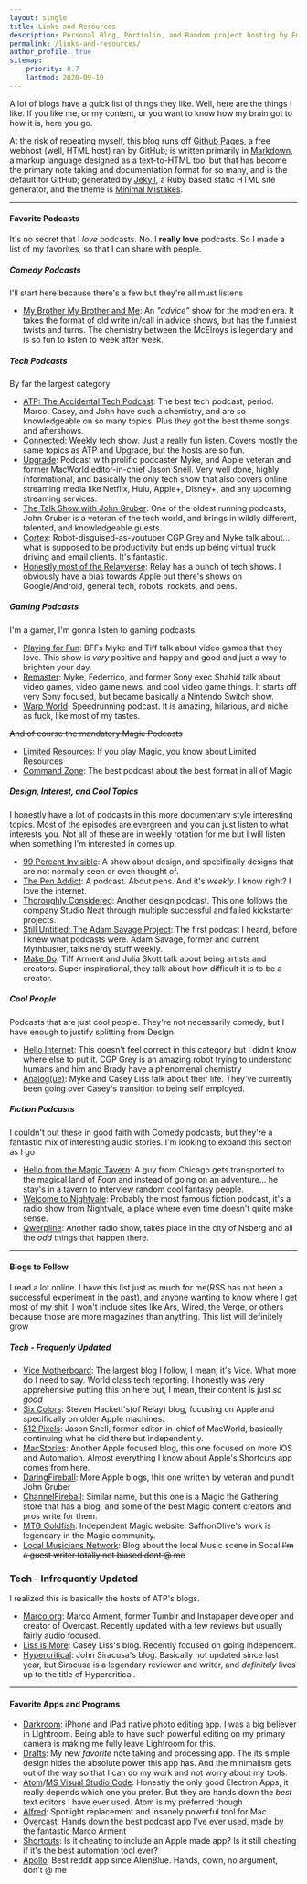 ```yaml
---
layout: single
title: Links and Resources
description: Personal Blog, Portfolio, and Random project hosting by Emmanuel Medina
permalink: /links-and-resources/
author_profile: true
sitemap:
    priority: 0.7
    lastmod: 2020-09-10
---
```


A lot of blogs have a quick list of things they like. Well, here are the things I like. If you like me, or my content, or you want to know how my brain got to how it is, here you go.

At the risk of repeating myself, this blog runs off [Github Pages](https://pages.github.com), a free webhost (well, HTML host) ran by GitHub; is written primarily in [Markdown](https://daringfireball.net/projects/markdown/), a markup language designed as a text-to-HTML tool but that has become the primary note taking and documentation format for so many, and is the default for GitHub; generated by [Jekyll](https://jekyllrb.com), a Ruby based static HTML site generator, and the theme is [Minimal Mistakes](https://mmistakes.github.io/minimal-mistakes/).

---

#### Favorite Podcasts
It's no secret that I *love* podcasts. No. I **really love** podcasts. So I made a list of my favorites, so that I can share with people.

##### Comedy Podcasts
I'll start here because there's a few but they're all must listens
- [My Brother My Brother and Me](http://www.maximumfun.org/shows/my-brother-my-brother-and-me): An *"advice"* show for the modren era. It takes the format of old write in/call in advice shows, but has the funniest twists and turns. The chemistry between the McElroys is legendary and is so fun to listen to week after week.

##### Tech Podcasts
By far the largest category
- [ATP: The Accidental Tech Podcast](http://atp.fm/): The best tech podcast, period. Marco, Casey, and John have such a chemistry, and are so knowledgeable on so many topics. Plus they got the best theme songs and aftershows.
- [Connected](https://www.relay.fm/connected): Weekly tech show. Just a really fun listen. Covers mostly the same topics as ATP and Upgrade, but the hosts are so fun.
- [Upgrade](https://www.relay.fm/upgrade): Podcast with prolific podcaster Myke, and Apple veteran and former MacWorld editor-in-chief Jason Snell. Very well done, highly informational, and basically the only tech show that also covers online streaming media like Netflix, Hulu, Apple+, Disney+, and any upcoming streaming services.
- [The Talk Show with John Gruber](https://daringfireball.net/thetalkshow/): One of the oldest running podcasts, John Gruber is a veteran of the tech world, and brings in wildly different, talented, and knowledgeable guests.
- [Cortex](https://www.relay.fm/cortex): Robot-disguised-as-youtuber CGP Grey and Myke talk about... what is supposed to be productivity but ends up being virtual truck driving and email clients. It's fantastic.
- [Honestly most of the Relayverse](https://www.relay.fm/shows): Relay has a bunch of tech shows. I obviously have a bias towards Apple but there's shows on Google/Android, general tech, robots, rockets, and pens.

##### Gaming Podcasts
I'm a gamer, I'm gonna listen to gaming podcasts.
- [Playing for Fun](https://www.relay.fm/playingforfun): BFFs Myke and Tiff talk about video games that they love. This show is *very* positive and happy and good and just a way to brighten your day.
- [Remaster](https://www.relay.fm/remaster): Myke, Federrico, and former Sony exec Shahid talk about video games, video game news, and cool video game things. It starts off very Sony focused, but became basically a Nintendo Switch show.
- [Warp World](https://soundcloud.com/warpworld): Speedrunning podcast. It is amazing, hilarious, and niche as fuck, like most of my tastes.

~~And of course the mandatory Magic Podcasts~~
- [Limited Resources](http://lrcast.com/): If you play Magic, you know about Limited Resources
- [Command Zone](http://commandzone.collected.company/): The best podcast about the best format in all of Magic

##### Design, Interest, and Cool Topics
I honestly have a lot of podcasts in this more documentary style interesting topics. Most of the episodes are evergreen and you can just listen to what interests you. Not all of these are in weekly rotation for me but I will listen when something I'm interested in comes up.
- [99 Percent Invisible](https://99percentinvisible.org/): A show about design, and specifically designs that are not normally seen or even thought of.
- [The Pen Addict](https://www.relay.fm/penaddict): A podcast. About pens. And it's *weekly*. I know right? I love the internet.
- [Thoroughly Considered](https://www.relay.fm/tc): Another design podcast. This one follows the company Studio Neat through multiple successful and failed kickstarter projects.
- [Still Untitled: The Adam Savage Project](https://www.tested.com/still-untitled-the-adam-savage-project/): The first podcast I heard, before I knew what podcasts were. Adam Savage, former and current Mythbuster, talks nerdy stuff weekly.
- [Make Do](https://relay.fm/makedo): Tiff Arment and Julia Skott talk about being artists and creators. Super inspirational, they talk about how difficult it is to be a creator.


##### Cool People
Podcasts that are just cool people. They're not necessarily comedy, but I have enough to justify splitting from Design.
- [Hello Internet](http://www.hellointernet.fm/): This doesn't feel correct in this category but I didn't know where else to put it. CGP Grey is an amazing robot trying to understand humans and him and Brady have a phenomenal chemistry
- [Analog(ue)](https://www.relay.fm/analogue): Myke and Casey Liss talk about their life. They've currently been going over Casey's transition to being self employed.

##### Fiction Podcasts
I couldn't put these in good faith with Comedy podcasts, but they're a fantastic mix of interesting audio stories. I'm looking to expand this section as I go
- [Hello from the Magic Tavern](https://hellofromthemagictavern.com/): A guy from Chicago gets transported to the magical land of *Foon* and instead of going on an adventure... he stay's in a tavern to interview random cool fantasy people.
- [Welcome to Nightvale](http://www.welcometonightvale.com/): Probably the most famous fiction podcast, it's a radio show from Nightvale, a place where even time doesn't quite make sense.
- [Qwerpline](https://www.youtube.com/playlist?list=PLV_qemO0oatil7iRtM1JrKybU-VGFa5A7): Another radio show, takes place in the city of Nsberg and all the *odd* things that happen there.

---

#### Blogs to Follow
I read a lot online. I have this list just as much for me(RSS has not been a successful experiment in the past), and anyone wanting to know where I get most of my shit. I won't include sites like Ars, Wired, the Verge, or others because those are more magazines than anything. This list will definitely grow

##### Tech - Frequenly Updated
- [Vice Motherboard](motherboard.vice.com): The largest blog I follow, I mean, it's Vice. What more do I need to say. World class tech reporting. I honestly was very apprehensive putting this on here but, I mean, their content is just *so good*
- [Six Colors](https://sixcolors.com/): Steven Hackett's(of Relay) blog, focusing on Apple and specifically on older Apple machines.
- [512 Pixels](https://512pixels.net/): Jason Snell, former editor-in-chief of MacWorld, basically continuing what he did there but independently.
- [MacStories](https://www.macstories.net/): Another Apple focused blog, this one focused on more iOS and Automation. Almost everything I know about Apple's Shortcuts app comes from here.
- [DaringFireball](https://daringfireball.net/): More Apple blogs, this one written by veteran and pundit John Gruber
- [ChannelFireball](https://www.channelfireball.com/articles/): Similar name, but this one is a Magic the Gathering store that has a blog, and some of the best Magic content creators and pros write for them.
- [MTG Goldfish](https://www.mtggoldfish.com/articles): Independent Magic website. SaffronOlive's work is legendary in the Magic community.
- [Local Musicians Network](https://localmusicnet.wordpress.com/): Blog about the local Music scene in Socal ~~I'm a guest writer totally not biased dont @ me~~

### Tech - Infrequently Updated
I realized this is basically the hosts of ATP's blogs.
- [Marco.org](https://marco.org/): Marco Arment, former Tumblr and Instapaper developer and creator of Overcast. Recently updated with a few reviews but usually fairly audio focused.
- [Liss is More](https://www.caseyliss.com/): Casey Liss's blog. Recently focused on going independent.
- [Hypercritical](http://hypercritical.co/): John Siracusa's blog. Basically not updated since last year, but Siracusa is a legendary reviewer and writer, and *definitely* lives up to the title of Hypercritical.

---

#### Favorite Apps and Programs

- [Darkroom](https://darkroom.co/): iPhone and iPad native photo editing app. I was a big believer in Lightroom. Being able to have such powerful editing on my primary camera is making me fully leave Lightroom for this.
- [Drafts](https://getdrafts.com/): My new *favorite* note taking and processing app. The its simple design hides the absolute power this app has. And the minimalism gets out of the way so that I can do my work and not worry about my tools.
- [Atom](https://atom.io/)/[MS Visual Studio Code](https://code.visualstudio.com/): Honestly the only good Electron Apps, it really depends which one you prefer. But they are hands down the *best* text editors I have ever used. Atom is my preferred though
- [Alfred](https://www.alfredapp.com/): Spotlight replacement and insanely powerful tool for Mac
- [Overcast](https://overcast.fm/): Hands down the best podcast app I've ever used, made by the fantastic Marco Arment
- [Shortcuts](https://itunes.apple.com/us/app/shortcuts/id915249334?mt=8): Is it cheating to include an Apple made app? Is it still cheating if it's the best automation tool ever?
- [Apollo](https://apolloapp.io/): Best reddit app since AlienBlue. Hands, down, no argument, don't @ me
